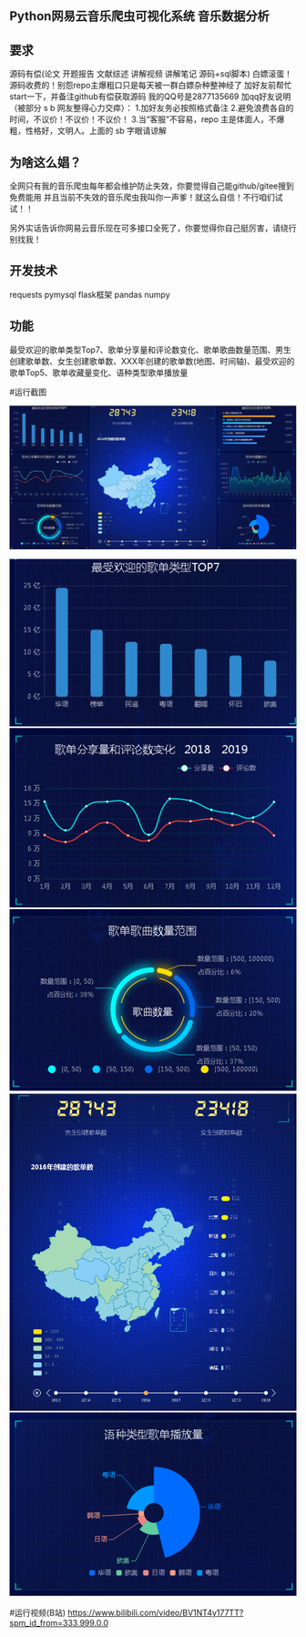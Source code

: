## Python网易云音乐爬虫可视化系统 音乐数据分析

## 要求
源码有偿(论文 开题报告  文献综述 讲解视频 讲解笔记 源码+sql脚本)
白嫖滚蛋！源码收费的！别怨repo主爆粗口只是每天被一群白嫖杂种整神经了
加好友前帮忙start一下，并备注github有偿获取源码
我的QQ号是2877135669
加qq好友说明（被部分 s b 网友整得心力交瘁）：
    1.加好友务必按照格式备注
    2.避免浪费各自的时间，不议价！不议价！不议价！
    3.当“客服”不容易，repo 主是体面人，不爆粗，性格好，文明人。上面的 sb 字眼请谅解
    
## 为啥这么娼？
全网只有我的音乐爬虫每年都会维护防止失效，你要觉得自己能github/gitee搜到免费能用
并且当前不失效的音乐爬虫我叫你一声爹！就这么自信！不行咱们试试！！    

另外实话告诉你网易云音乐现在可多接口全死了，你要觉得你自己挺厉害，请绕行别找我！

## 开发技术

requests pymysql flask框架 pandas numpy



## 功能

最受欢迎的歌单类型Top7、歌单分享量和评论数变化、歌单歌曲数量范围、男生创建歌单数、女生创建歌单数、XXX年创建的歌单数(地图、时间轴)、最受欢迎的歌单Top5、歌单收藏量变化、语种类型歌单播放量	
	
#运行截图
	
![avatar](666666666666666666666.png)

![avatar](QQ截图20200814110306.png)
![avatar](QQ截图20200814110313.png)
![avatar](QQ截图20200814110320.png)
![avatar](QQ截图20200814110327.png)
![avatar](QQ截图20200814110347.png)

#运行视频(B站)
https://www.bilibili.com/video/BV1NT4y177TT?spm_id_from=333.999.0.0






